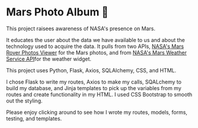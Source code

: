 # Mars Photo Album :rocket:

This project raisees awareness of NASA's presence on Mars. 

It educates the user about the data we have available to us and about the technology used to acquire the data. It pulls from two APIs, [NASA's Mars Rover Photos Viewer](https://github.com/chrisccerami/mars-photo-api) for the Mars photos, and from [NASA's Mars Weather Service API](https://api.nasa.gov/assets/insight/InSight%20Weather%20API%20Documentation.pdf)for the weather widget.

This project uses Python, Flask, Axios, SQLAlchemy, CSS, and HTML. 

I chose Flask to write my routes, Axios to make my calls, SQALchemy to build my database, and Jinja templates to pick up the variables from my routes and create functionality in my HTML. I used CSS Bootstrap to smooth out the styling.

Please enjoy clicking around to see how I wrote my routes, models, forms, testing, and templates. 
